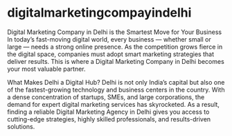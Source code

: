 # digitalmarketingcompayindelhi
Digital Marketing Company in Delhi is the Smartest Move for Your Business
In today’s fast-moving digital world, every business — whether small or large — needs a strong online presence. As the competition grows fierce in the digital space, companies must adopt smart marketing strategies that deliver results. This is where a Digital Marketing Company in Delhi becomes your most valuable partner.

What Makes Delhi a Digital Hub?
Delhi is not only India’s capital but also one of the fastest-growing technology and business centers in the country. With a dense concentration of startups, SMEs, and large corporations, the demand for expert digital marketing services has skyrocketed. As a result, finding a reliable Digital Marketing Agency in Delhi gives you access to cutting-edge strategies, highly skilled professionals, and results-driven solutions.

